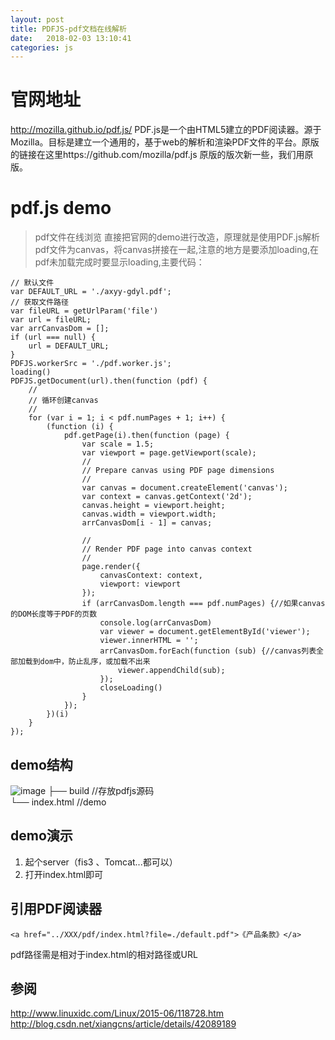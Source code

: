 ```yaml
---
layout: post
title: PDFJS-pdf文档在线解析
date:   2018-02-03 13:10:41
categories: js
---
```

# 官网地址
http://mozilla.github.io/pdf.js/
PDF.js是一个由HTML5建立的PDF阅读器。源于Mozilla。目标是建立一个通用的，基于web的解析和渲染PDF文件的平台。原版的链接在这里https://github.com/mozilla/pdf.js 原版的版次新一些，我们用原版。

# pdf.js demo
>pdf文件在线浏览
直接把官网的demo进行改造，原理就是使用PDF.js解析pdf文件为canvas，将canvas拼接在一起,注意的地方是要添加loading,在pdf未加载完成时要显示loading,主要代码：

```
// 默认文件
var DEFAULT_URL = './axyy-gdyl.pdf';
// 获取文件路径
var fileURL = getUrlParam('file')
var url = fileURL;
var arrCanvasDom = [];
if (url === null) {
    url = DEFAULT_URL;
}
PDFJS.workerSrc = './pdf.worker.js';
loading()
PDFJS.getDocument(url).then(function (pdf) {
    // 
    // 循环创建canvas
    // 
    for (var i = 1; i < pdf.numPages + 1; i++) {
        (function (i) {
            pdf.getPage(i).then(function (page) {
                var scale = 1.5;
                var viewport = page.getViewport(scale);
                //
                // Prepare canvas using PDF page dimensions
                //
                var canvas = document.createElement('canvas');
                var context = canvas.getContext('2d');
                canvas.height = viewport.height;
                canvas.width = viewport.width;
                arrCanvasDom[i - 1] = canvas;
                
                //
                // Render PDF page into canvas context
                //
                page.render({
                    canvasContext: context,
                    viewport: viewport
                });
                if (arrCanvasDom.length === pdf.numPages) {//如果canvas的DOM长度等于PDF的页数
                    console.log(arrCanvasDom)
                    var viewer = document.getElementById('viewer');
                    viewer.innerHTML = '';
                    arrCanvasDom.forEach(function (sub) {//canvas列表全部加载到dom中，防止乱序，或加载不出来
                        viewer.appendChild(sub);
                    });
                    closeLoading()
                }
            });
        })(i)
    }
});
```

## demo结构
![image](http://fairyrong.github.io/assets/pdf.png)
├── build              //存放pdfjs源码    
└── index.html         //demo  

## demo演示
1. 起个server（fis3 、Tomcat...都可以）
2. 打开index.html即可

## 引用PDF阅读器
```
<a href="../XXX/pdf/index.html?file=./default.pdf">《产品条款》</a>
```
pdf路径需是相对于index.html的相对路径或URL

## 参阅
http://www.linuxidc.com/Linux/2015-06/118728.htm
http://blog.csdn.net/xiangcns/article/details/42089189
